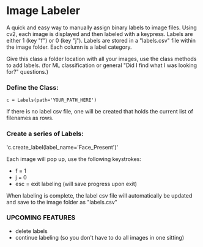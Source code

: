 # Image Labeler

A quick and easy way to manually assign binary labels to image files. Using cv2, each image is displayed and then labeled with a keypress. Labels are either 1 (key "f") or 0 (key "j"). Labels are stored in a "labels.csv" file within the image folder. Each column is a label category. 

Give this class a folder location with all your images, use the class methods to add labels.  (for ML classification or general "Did I find what I was looking for?" questions.)

### Define the Class:

`c = Labels(path='YOUR_PATH_HERE')`

If there is no label csv file, one will be created that holds the current list of filenames as rows.

### Create a series of Labels:

'c.create_label(label_name='Face_Present')'

Each image will pop up, use the following keystrokes:
* f = 1
* j = 0
* esc = exit labeling (will save progress upon exit)

When labeling is complete, the label csv file will automatically be updated and save to the image folder as "labels.csv"

### UPCOMING FEATURES

- delete labels
- continue labeling (so you don't have to do all images in one sitting)
